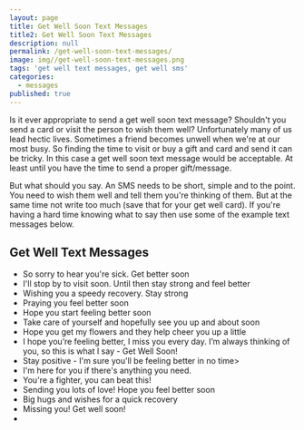 ```yaml
---
layout: page
title: Get Well Soon Text Messages
title2: Get Well Soon Text Messages
description: null
permalink: /get-well-soon-text-messages/
image: img//get-well-soon-text-messages.png
tags: 'get well text messages, get well sms'
categories:
  - messages
published: true
---
```


<p>
Is it ever appropriate to send a get well soon text message? Shouldn't you send a card or visit the person to wish them well? Unfortunately many of us lead hectic lives. Sometimes a friend becomes unwell when we're at our most busy. So finding the time to visit or buy a gift and card and send it can be tricky. In this case a get well soon text message would be acceptable. At least until you have the time to send a proper gift/message.
</p>

<p>
But what should you say. An SMS needs to be short, simple and to the point. You need to wish them
well and tell them you're thinking of them. But at the same time not write too much (save that for your get well card). If you're having a hard time knowing what to say then use some of the example text messages below.
</p>

<h2>Get Well Text Messages</h2>

<ul class="heart">
<li>So sorry to hear you're sick. Get better soon</li>
<li>I'll stop by to visit soon. Until then stay strong and feel better</li>
<li>Wishing you a speedy recovery. Stay strong</li>
<li>Praying you feel better soon</li>
<li>Hope you start feeling better soon</li>
<li>Take care of yourself and hopefully see you up and about soon</li>
<li>Hope you get my flowers and they help cheer you up a little</li>
<li>I hope you’re feeling better, I miss you every day. I’m always thinking of you, so this is what I say - Get Well Soon!</li>
<li>Stay positive - I'm sure you'll be feeling better in no time></li>
<li>I'm here for you if there's anything you need.</li>
<li>You're a fighter, you can beat this!</li>
<li>Sending you lots of love! Hope you feel better soon</li>
<li>Big hugs and wishes for a quick recovery</li>
<li>Missing you! Get well soon!</li>
<li></li>
</ul>
